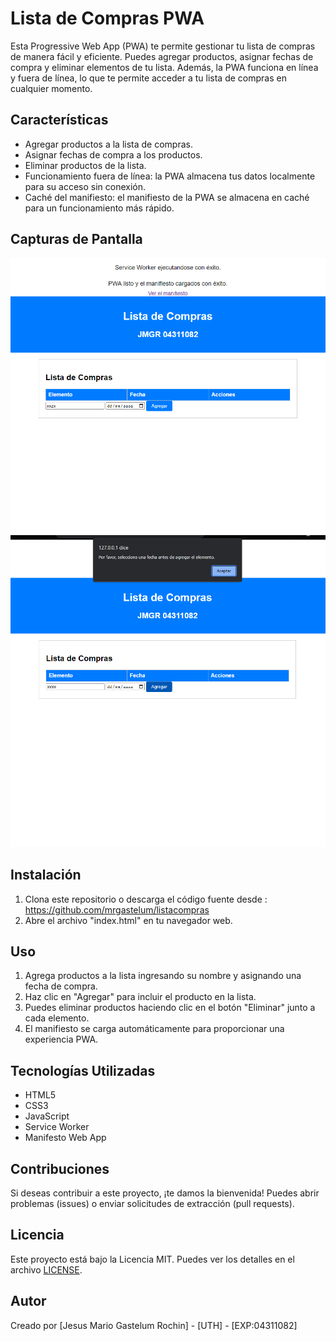# Lista de Compras PWA

Esta Progressive Web App (PWA) te permite gestionar tu lista de compras de manera fácil y eficiente. Puedes agregar productos, asignar fechas de compra y eliminar elementos de tu lista. Además, la PWA funciona en línea y fuera de línea, lo que te permite acceder a tu lista de compras en cualquier momento.

## Características

- Agregar productos a la lista de compras.
- Asignar fechas de compra a los productos.
- Eliminar productos de la lista.
- Funcionamiento fuera de línea: la PWA almacena tus datos localmente para su acceso sin conexión.
- Caché del manifiesto: el manifiesto de la PWA se almacena en caché para un funcionamiento más rápido.

## Capturas de Pantalla

![Captura de pantalla 1](screenshot1.png)
![Captura de pantalla 2](screenshot2.png)

## Instalación

1. Clona este repositorio o descarga el código fuente desde :  https://github.com/mrgastelum/listacompras
2. Abre el archivo "index.html" en tu navegador web.

## Uso

1. Agrega productos a la lista ingresando su nombre y asignando una fecha de compra.
2. Haz clic en "Agregar" para incluir el producto en la lista.
3. Puedes eliminar productos haciendo clic en el botón "Eliminar" junto a cada elemento.
4. El manifiesto se carga automáticamente para proporcionar una experiencia PWA.

## Tecnologías Utilizadas

- HTML5
- CSS3
- JavaScript
- Service Worker
- Manifesto Web App

## Contribuciones

Si deseas contribuir a este proyecto, ¡te damos la bienvenida! Puedes abrir problemas (issues) o enviar solicitudes de extracción (pull requests).

## Licencia

Este proyecto está bajo la Licencia MIT. Puedes ver los detalles en el archivo [LICENSE](LICENSE).

## Autor

Creado por [Jesus Mario Gastelum Rochin] - [UTH] - [EXP:04311082]